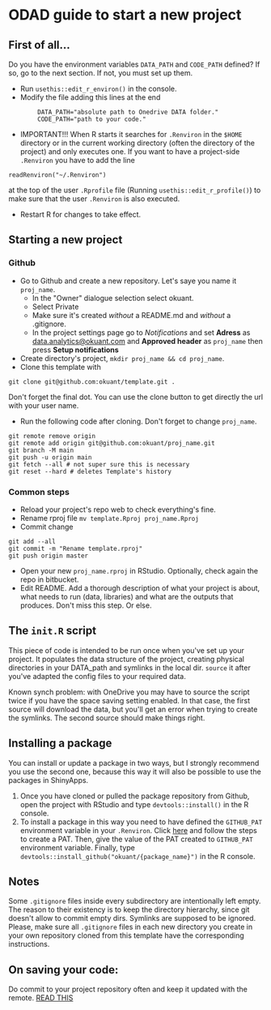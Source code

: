 # ODAD guide to start a new project

## First of all...

Do you have the environment variables `DATA_PATH` and `CODE_PATH` defined? If so, go to the next section. If not, you must set up them.


* Run `usethis::edit_r_environ()` in the console.
* Modify the file adding this lines at the end
```
        DATA_PATH="absolute path to Onedrive DATA folder."
        CODE_PATH="path to your code."
```
* IMPORTANT!!! When R starts it searches for `.Renviron` in the `$HOME` directory or in the current working directory (often the directory of the project) and only executes one. If you want to have a project-side `.Renviron` you have to add the line
```
readRenviron("~/.Renviron")
```
at the top of the user `.Rprofile` file (Running `usethis::edit_r_profile()`) to make sure that the user `.Renviron` is also executed.
* Restart R for changes to take effect.


## Starting a new project

<!---
### Bitbucket 

* Go to Bitbucket and create a new repository. Let's saye you name it `proj_name`.
    * In the "project" dialogue selection select okuant.
Note: in this case, project means "group", all our repositories/projects are under that group.
    * Make sure it's created *without* a README.md and *without* a .gitignore.
* Create directory's project,  `mkdir proj_name && cd proj_name`.
* Clone this template with
```
git clone https://your_user_name@bitbucket.org/okuanters/template.git .
```
Don't forget the final dot. You can use the clone button to get directly the url with your user name.

* Run the following code after cloning. Don't forget to change `proj_name`.
```
git remote remove origin
git remote add origin https://your_user_name@bitbucket.org/okuanters/proj_name.git
git push -u origin master
```
--->

### Github

* Go to Github and create a new repository. Let's saye you name it `proj_name`.
    * In the "Owner" dialogue selection select okuant.
    * Select Private
    * Make sure it's created *without* a README.md and *without* a .gitignore.
    * In the project settings page go to *Notifications* and set **Adress** as data.analytics@okuant.com and **Approved header** as `proj_name` then press **Setup notifications**
* Create directory's project,  `mkdir proj_name && cd proj_name`.
* Clone this template with
```
git clone git@github.com:okuant/template.git .
```
Don't forget the final dot. You can use the clone button to get directly the url with your user name.

* Run the following code after cloning. Don't forget to change `proj_name`.
```
git remote remove origin
git remote add origin git@github.com:okuant/proj_name.git
git branch -M main
git push -u origin main
git fetch --all # not super sure this is necessary
git reset --hard # deletes Template's history
```

### Common steps 

* Reload your project's repo web to check everything's fine.
* Rename rproj file `mv template.Rproj proj_name.Rproj`
* Commit change
```
git add --all
git commit -m "Rename template.rproj"
git push origin master
```
* Open your new `proj_name.rproj` in RStudio. Optionally, check again the repo in bitbucket.
* Edit README. Add a thorough description of what your project is about, what needs to run
(data, libraries) and what are the outputs that produces. Don't miss this step. Or else.

## The `init.R` script

This piece of code is intended to be run once when you've set up your project.
It populates the data structure of the project, creating physical directories in your DATA_path and
symlinks in the local dir.
`source` it after you've adapted the config files to your required data.

Known synch problem: with OneDrive you may have to source the script twice if you have the space saving setting enabled.
In that case, the first source will download the data, but you'll get an error when trying to create the symlinks.
The second source should make things right.

## Installing a package

You can install or update a package in two ways, but I strongly recommend you use the second one, because this way it will also be possible to use the packages in ShinyApps.

1. Once you have cloned or pulled the package repository from Github, open the project with RStudio and type `devtools::install()` in the R console.
2. To install a package in this way you need to have defined the `GITHUB_PAT` environment variable in your `.Renviron`. Click [here](https://docs.github.com/en/authentication/keeping-your-account-and-data-secure/creating-a-personal-access-token) and follow the steps to create a PAT. Then, give the value of the PAT created to `GITHUB_PAT` environment variable. Finally, type `devtools::install_github("okuant/{package_name}")` in the R console.

## Notes
Some `.gitignore` files inside every subdirectory are intentionally left empty.
The reason to their existency is to keep the directory hierarchy, since git doesn't allow to commit empty dirs.
Symlinks are supposed to be ignored.
Please, make sure all `.gitignore` files in each new directory you create in your own repository cloned from this template have the corresponding instructions.

## On saving your code:
Do commit to your project repository often and keep it updated with the remote.
[READ THIS](https://bitbucket.org/okuanters/template/src/master/commits_syle_guide.md)

